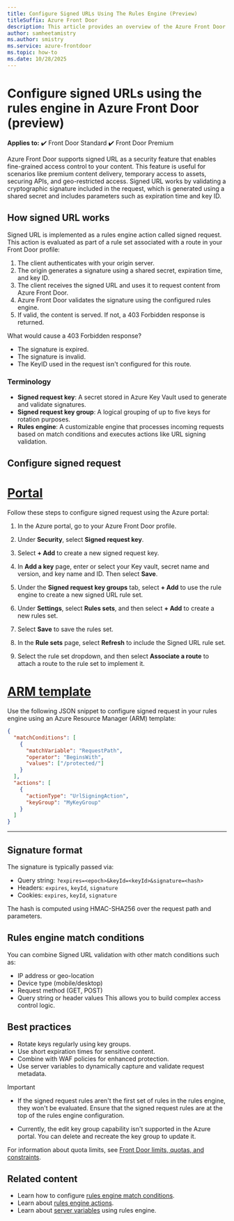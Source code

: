 ```yaml
---
title: Configure Signed URLs Using The Rules Engine (Preview)
titleSuffix: Azure Front Door
description: This article provides an overview of the Azure Front Door signed URL feature.
author: samheetamistry
ms.author: smistry
ms.service: azure-frontdoor
ms.topic: how-to
ms.date: 10/28/2025
---
```


# Configure signed URLs using the rules engine in Azure Front Door (preview)

**Applies to:** :heavy_check_mark: Front Door Standard :heavy_check_mark: Front Door Premium

Azure Front Door supports signed URL as a security feature that enables fine-grained access control to your content. This feature is useful for scenarios like premium content delivery, temporary access to assets, securing APIs, and geo-restricted access. Signed URL works by validating a cryptographic signature included in the request, which is generated using a shared secret and includes parameters such as expiration time and key ID.

## How signed URL works

Signed URL is implemented as a rules engine action called signed request. This action is evaluated as part of a rule set associated with a route in your Front Door profile:

1. The client authenticates with your origin server.
1. The origin generates a signature using a shared secret, expiration time, and key ID.
1. The client receives the signed URL and uses it to request content from Azure Front Door.
1. Azure Front Door validates the signature using the configured rules engine.
1. If valid, the content is served. If not, a 403 Forbidden response is returned.

What would cause a 403 Forbidden response?

- The signature is expired.
- The signature is invalid.
- The KeyID used in the request isn't configured for this route.

### Terminology

* **Signed request key**: A secret stored in Azure Key Vault used to generate and validate signatures.
* **Signed request key group**: A logical grouping of up to five keys for rotation purposes.
* **Rules engine**: A customizable engine that processes incoming requests based on match conditions and executes actions like URL signing validation.

## Configure signed request

# [**Portal**](#tab/portal)

Follow these steps to configure signed request using the Azure portal:

1. In the Azure portal, go to your Azure Front Door profile.

1. Under **Security**, select **Signed request key**.

1. Select **+ Add** to create a new signed request key.

1. In **Add a key** page, enter or select your Key vault, secret name and version, and key name and ID. Then select **Save**.

1. Under the **Signed request key groups** tab, select **+ Add** to use the rule engine to create a new signed URL rule set.

1. Under **Settings**, select **Rules sets**, and then select **+ Add** to create a new rules set.

1. Select **Save** to save the rules set.

1. In the **Rule sets** page, select **Refresh** to include the Signed URL rule set.

1. Select the rule set dropdown, and then select **Associate a route** to attach a route to the rule set to implement it.

# [**ARM template**](#tab/arm)

Use the following JSON snippet to configure signed request in your rules engine using an Azure Resource Manager (ARM) template:

```json
{
  "matchConditions": [
    {
      "matchVariable": "RequestPath",
      "operator": "BeginsWith",
      "values": ["/protected/"]
    }
  ],
  "actions": [
    {
      "actionType": "UrlSigningAction",
      "keyGroup": "MyKeyGroup"
    }
  ]
}
```

---

## Signature format

The signature is typically passed via:

- Query string: `?expires=<epoch>&keyId=<keyId>&signature=<hash>`
- Headers: `expires`, `keyId`, `signature`
- Cookies: `expires`, `keyId`, `signature`

The hash is computed using HMAC-SHA256 over the request path and parameters.

## Rules engine match conditions

You can combine Signed URL validation with other match conditions such as:

- IP address or geo-location
- Device type (mobile/desktop)
- Request method (GET, POST)
- Query string or header values
This allows you to build complex access control logic.

## Best practices

- Rotate keys regularly using key groups.
- Use short expiration times for sensitive content.
- Combine with WAF policies for enhanced protection.
- Use server variables to dynamically capture and validate request metadata.

> [!IMPORTANT]
> - If the signed request rules aren't the first set of rules in the rules engine, they won't be evaluated. Ensure that the signed request rules are at the top of the rules engine configuration.
>
> - Currently, the edit key group capability isn't supported in the Azure portal. You can delete and recreate the key group to update it.

For information about quota limits, see [Front Door limits, quotas, and constraints](/azure/azure-resource-manager/management/azure-subscription-service-limits#azure-front-door-standard-and-premium-service-limits).

## Related content

- Learn how to configure [rules engine match conditions](/azure/frontdoor/rules-match-conditions).
- Learn about [rules engine actions](/azure/frontdoor/front-door-rules-engine-actions).
- Learn about [server variables](/azure/frontdoor/rule-set-server-variables) using rules engine.
